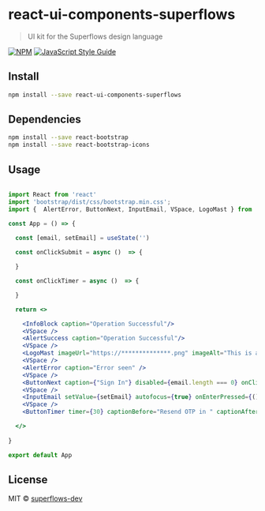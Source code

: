 # react-ui-components-superflows

> UI kit for the Superflows design language

[![NPM](https://img.shields.io/npm/v/react-ui-components-superflows.svg)](https://www.npmjs.com/package/react-ui-components-superflows) [![JavaScript Style Guide](https://img.shields.io/badge/code_style-standard-brightgreen.svg)](https://standardjs.com)

## Install

```bash
npm install --save react-ui-components-superflows
```

## Dependencies

```bash
npm install --save react-bootstrap
npm install --save react-bootstrap-icons
```

## Usage

```jsx

import React from 'react'
import 'bootstrap/dist/css/bootstrap.min.css';
import {  AlertError, ButtonNext, InputEmail, VSpace, LogoMast } from 'react-ui-components-superflows'

const App = () => {
  
  const [email, setEmail] = useState('')

  const onClickSubmit = async ()  => {

  }

  const onClickTimer = async ()  => {

  }

  return <>

    <InfoBlock caption="Operation Successful"/>
    <VSpace />
    <AlertSuccess caption="Operation Successful"/>
    <VSpace />
    <LogoMast imageUrl="https://**************.png" imageAlt="This is a test image" />
    <VSpace />
    <AlertError caption="Error seen" />
    <VSpace />
    <ButtonNext caption={"Sign In"} disabled={email.length === 0} onClick={() => {onClickSubmit()}} />
    <VSpace />
    <InputEmail setValue={setEmail} autofocus={true} onEnterPressed={() => {onClickSubmit()}}/>
    <VSpace />
    <ButtonTimer timer={30} captionBefore="Resend OTP in " captionAfter="Resend OTP"  onClick={() => {onClickTimer()}}/>

  </>
  
}

export default App


```

## License

MIT © [superflows-dev](https://github.com/superflows-dev)
